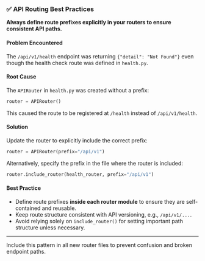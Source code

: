 ### ✅ API Routing Best Practices

**Always define route prefixes explicitly in your routers to ensure consistent API paths.**

#### Problem Encountered

The `/api/v1/health` endpoint was returning `{"detail": "Not Found"}` even though the health check route was defined in `health.py`.

#### Root Cause

The `APIRouter` in `health.py` was created without a prefix:

```python
router = APIRouter()
```

This caused the route to be registered at `/health` instead of `/api/v1/health`.

#### Solution

Update the router to explicitly include the correct prefix:

```python
router = APIRouter(prefix="/api/v1")
```

Alternatively, specify the prefix in the file where the router is included:

```python
router.include_router(health_router, prefix="/api/v1")
```

#### Best Practice

* Define route prefixes **inside each router module** to ensure they are self-contained and reusable.
* Keep route structure consistent with API versioning, e.g., `/api/v1/...`.
* Avoid relying solely on `include_router()` for setting important path structure unless necessary.

---

Include this pattern in all new router files to prevent confusion and broken endpoint paths.
